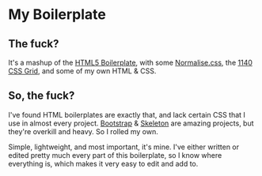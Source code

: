 My Boilerplate
==============

The fuck?
---------

It's a mashup of the [HTML5 Boilerplate](http://html5boilerplate.com/), with some [Normalise.css](http://necolas.github.com/normalize.css/), the [1140 CSS Grid](http://cssgrid.net/), and some of my own HTML & CSS. 

So, the fuck?
-------------

I've found HTML boilerplates are exactly that, and lack certain CSS that I use in almost every project. [Bootstrap](http://twitter.github.com/bootstrap/) & [Skeleton](http://www.getskeleton.com/) are amazing projects, but they're overkill and heavy. So I rolled my own. 

Simple, lightweight, and most important, it's mine. I've either written or edited pretty much every part of this boilerplate, so I know where everything is, which makes it very easy to edit and add to. 
